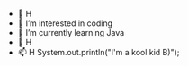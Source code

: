 - 👋 H
- 👀 I’m interested in coding
- 🌱 I’m currently learning Java
- 💞️ H
- 📫 H
System.out.println("I'm a kool kid B)");
<!---
H
--->
